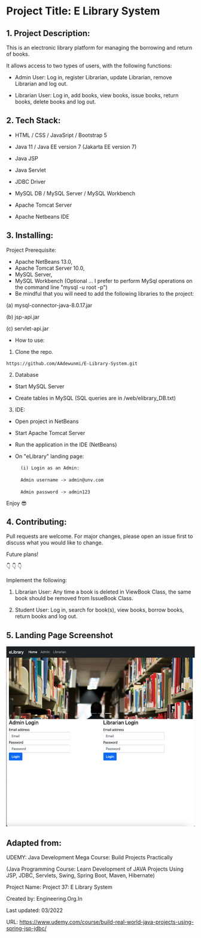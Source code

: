 # Project Title: E Library System 

## 1. Project Description: 

This is an electronic library platform for managing the borrowing and return of books. 

It allows access to two types of users, with the following functions:

- Admin User: Log in, register Librarian, update Librarian, remove Librarian and log out.

- Librarian User: Log in, add books, view books, issue books, return books, delete books and log out.


## 2. Tech Stack:

- HTML / CSS / JavaSript / Bootstrap 5

- Java 11 / Java EE version 7 (Jakarta EE version 7)

- Java JSP

- Java Servlet

- JDBC Driver

- MySQL DB / MySQL Server / MySQL Workbench

- Apache Tomcat Server

- Apache Netbeans IDE


## 3. Installing:

Project Prerequisite: 
- Apache NetBeans 13.0, 
- Apache Tomcat Server 10.0, 
- MySQL Server, 
- MySQL Workbench (Optional ... I prefer to perform MySql operations on the command line "mysql -u root -p")
- Be mindful that you will need to add the following libraries to the project:

(a) mysql-connector-java-8.0.17.jar

(b) jsp-api.jar

(c) servlet-api.jar

- How to use:

1. Clone the repo.

```
https://github.com/AAdewunmi/E-Library-System.git
```

2. Database

- Start MySQL Server

- Create tables in MySQL (SQL queries are in /web/elibrary_DB.txt)

3. IDE:

- Open project in NetBeans

- Start Apache Tomcat Server

- Run the application in the IDE (NetBeans)

- On "eLibrary" landing page:

        (i) Login as an Admin:
        
        Admin username -> admin@unv.com
        
        Admin password -> admin123
        
Enjoy 😎

## 4. Contributing:

Pull requests are welcome. For major changes, please open an issue first to discuss what you would like to change.

Future plans!

👇 👇 👇

Implement the following: 

1. Librarian User: Any time a book is deleted in ViewBook Class, the same book should be removed from IssueBook Class.

2. Student User:  Log in, search for book(s), view books, borrow books, return books and log out.


## 5. Landing Page Screenshot

![Image description](web/images/landingpage.png)

## Adapted from:

UDEMY: Java Development Mega Course: Build Projects Practically

(Java Programming Course: Learn Development of JAVA Projects Using JSP, JDBC, Servlets, Swing, Spring Boot, Maven, Hibernate)

Project Name: Project 37: E Library System

Created by: Engineering.Org.In

Last updated: 03/2022

URL: https://www.udemy.com/course/build-real-world-java-projects-using-spring-jsp-jdbc/
